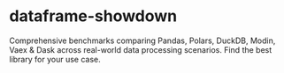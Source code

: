 # dataframe-showdown
Comprehensive benchmarks comparing Pandas, Polars, DuckDB, Modin, Vaex &amp; Dask across real-world data processing scenarios. Find the best library for your use case.
